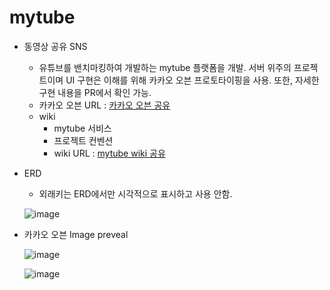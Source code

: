 # mytube

- 동영상 공유 SNS

  - 유튜브를 밴치마킹하여 개발하는 mytube 플랫폼을 개발. 서버 위주의 프로젝트이며 UI 구현은 이해를 위해 카카오 오븐 프로토타이핑을 사용. 또한, 자세한 구현 내용을 PR에서 확인 가능.
  - 카카오 오븐 URL : [카카오 오븐 공유](https://ovenapp.io/view/NBKXGQpbmSQmsTUXSLdNlVDSn2AgJUe8/)
  - wiki
    - mytube 서비스
    - 프로젝트 컨벤션
    - wiki URL : [mytube wiki 공유](https://github.com/f-lab-edu/youtube-sns/wiki)

 

- ERD

  - 외래키는 ERD에서만 시각적으로 표시하고 사용 안함.
  
  ![image](https://user-images.githubusercontent.com/55625864/101334025-af3cc500-38ba-11eb-80f5-acc9f487d0a0.png)
  
  
  
- 카카오 오븐 Image preveal

  ![image](https://user-images.githubusercontent.com/55625864/95865285-76441080-0da1-11eb-9c71-1b914002ea11.png)

  ![image](https://user-images.githubusercontent.com/55625864/95865758-f9fdfd00-0da1-11eb-99a7-828246fddea0.png)

  

  

